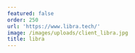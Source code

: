 ```yaml
---
featured: false
order: 250
url: 'https://www.libra.tech/'
image: /images/uploads/client_libra.jpg
title: libra
---
```

